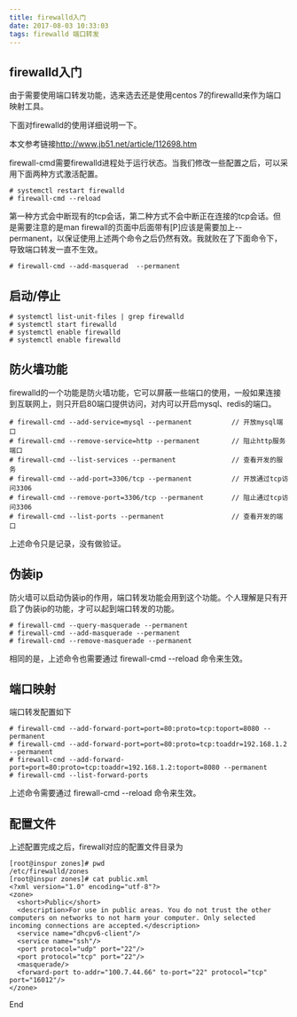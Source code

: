 ```yaml
---
title: firewalld入门
date: 2017-08-03 10:33:03
tags: firewalld 端口转发
---
```

## firewalld入门
由于需要使用端口转发功能，选来选去还是使用centos 7的firewalld来作为端口映射工具。

下面对firewalld的使用详细说明一下。

本文参考链接<http://www.jb51.net/article/112698.htm>

<!-- more -->

firewall-cmd需要firewalld进程处于运行状态。当我们修改一些配置之后，可以采用下面两种方式激活配置。
``` shell
# systemctl restart firewalld
# firewall-cmd --reload
```
第一种方式会中断现有的tcp会话，第二种方式不会中断正在连接的tcp会话。但是需要注意的是man firewall的页面中后面带有[P]应该是需要加上--permanent，以保证使用上述两个命令之后仍然有效。我就败在了下面命令下，导致端口转发一直不生效。
``` shell
# firewall-cmd --add-masquerad  --permanent
```

## 启动/停止

```shell
# systemctl list-unit-files | grep firewalld
# systemctl start firewalld
# systemctl enable firewalld
# systemctl enable firewalld
```

## 防火墙功能
firewalld的一个功能是防火墙功能，它可以屏蔽一些端口的使用，一般如果连接到互联网上，则只开启80端口提供访问，对内可以开启mysql、redis的端口。

``` shell
# firewall-cmd --add-service=mysql --permanent          // 开放mysql端口
# firewall-cmd --remove-service=http --permanent        // 阻止http服务端口
# firewall-cmd --list-services --permanent              // 查看开发的服务
# firewall-cmd --add-port=3306/tcp --permanent          // 开放通过tcp访问3306
# firewall-cmd --remove-port=3306/tcp --permanent       // 阻止通过tcp访问3306
# firewall-cmd --list-ports --permanent                 // 查看开发的端口

```

上述命令只是记录，没有做验证。

## 伪装ip
防火墙可以启动伪装ip的作用，端口转发功能会用到这个功能。个人理解是只有开启了伪装ip的功能，才可以起到端口转发的功能。

``` shell
# firewall-cmd --query-masquerade --permanent
# firewall-cmd --add-masquerade --permanent
# firewall-cmd --remove-masquerade --permanent
```

相同的是，上述命令也需要通过 firewall-cmd --reload 命令来生效。

## 端口映射
端口转发配置如下

``` shell
# firewall-cmd --add-forward-port=port=80:proto=tcp:toport=8080 --permanent
# firewall-cmd --add-forward-port=port=80:proto=tcp:toaddr=192.168.1.2 --permanent
# firewall-cmd --add-forward-port=port=80:proto=tcp:toaddr=192.168.1.2:toport=8080 --permanent
# firewall-cmd --list-forward-ports
```

上述命令需要通过 firewall-cmd --reload 命令来生效。

## 配置文件
上述配置完成之后，firewall对应的配置文件目录为
``` shell
[root@inspur zones]# pwd
/etc/firewalld/zones
[root@inspur zones]# cat public.xml
<?xml version="1.0" encoding="utf-8"?>
<zone>
  <short>Public</short>
  <description>For use in public areas. You do not trust the other computers on networks to not harm your computer. Only selected incoming connections are accepted.</description>
  <service name="dhcpv6-client"/>
  <service name="ssh"/>
  <port protocol="udp" port="22"/>
  <port protocol="tcp" port="22"/>
  <masquerade/>
  <forward-port to-addr="100.7.44.66" to-port="22" protocol="tcp" port="16012"/>
</zone>
```

End